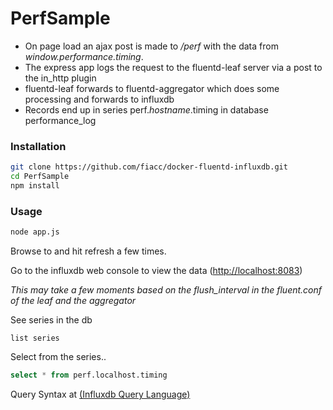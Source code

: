 # PerfSample

* On page load an ajax post is made to */perf* with the data from *window.performance.timing*.
* The express app logs the request to the fluentd-leaf server via a post to the in_http plugin
* fluentd-leaf forwards to fluentd-aggregator which does some processing and forwards to influxdb
* Records end up in series perf.*hostname*.timing in database performance_log
	
### Installation
```bash
git clone https://github.com/fiacc/docker-fluentd-influxdb.git
cd PerfSample
npm install
```

### Usage
```bash
node app.js
```

Browse to   and hit refresh a few times. 

Go to the influxdb web console to view the data (<a target="_blank" href="http://localhost:8083">http://localhost:8083</a>)

*This may take a few moments based on the flush_interval in the fluent.conf of the leaf and the aggregator*


See series in the db
```
list series
```
Select from the series..
```sql
select * from perf.localhost.timing
```

Query Syntax at <a target="_blank" href="http://influxdb.com/docs/v0.8/api/query_language.html">(Influxdb Query Language)</a>




